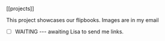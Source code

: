 [[projects]]

This project showcases our flipbooks. 
Images are in my email

- [ ] WAITING --- awaiting Lisa to send me links.

